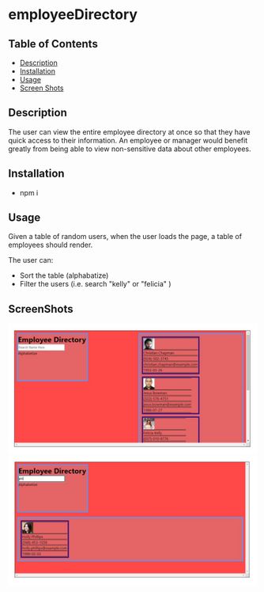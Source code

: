 # employeeDirectory

## Table of Contents

- [Description](#Description)
- [Installation](#Installation)
- [Usage](#Usage)
- [Screen Shots](#ScreenShots)

## Description

The user can view the entire employee directory at once so that they have quick access to their information. An employee or manager would benefit greatly from being able to view non-sensitive data about other employees.

## Installation

- npm i

## Usage

Given a table of random users, when the user loads the page, a table of employees should render.

The user can:

- Sort the table (alphabatize)
- Filter the users (i.e. search "kelly" or "felicia" )

## ScreenShots

![directory-load](https://github.com/DarkDave1185/employeeDirectory/blob/main/employee-directory-app/src/screenshots/screenshot.JPG)
![directory-filter](https://github.com/DarkDave1185/employeeDirectory/blob/main/employee-directory-app/src/screenshots/screenshot1.JPG)
